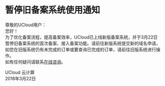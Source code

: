 

# 暂停旧备案系统使用通知

尊敬的UCloud用户：  
您好！  
为了优化备案流程，提高备案效率，UCloud已上线新版备案系统，并于3月22日暂停旧备案系统的首次备案、接入备案功能。请前往新版系统提交新的域名申请，如您在旧版系统仍有未完成的订单或要查询已完成的订单，请前往旧版系统进行操作。  
如有任何疑问请联系[在线咨询](https://spt.ucloud.cn/30002)。


UCloud 云计算  
2018年3月22日
